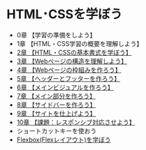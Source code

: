 # HTML･CSSを学ぼう
- 0章 【学習の準備をしよう】
- 1章 【HTML・CSS学習の概要を理解しよう】
- [2章 【HTML・CSSの基本書式を学ぼう】](./02)
- [3章 【Webページの構造を理解しよう】](./03)
- [4章 【Webページの枠組みを作ろう】](./04)
- [5章 【ヘッダーとフッターを作ろう】](./05)
- [6章 【メインビジュアルを作ろう】](./06)
- [7章 【メイン部分を作ろう】](./07)
- [8章 【サイドバーを作ろう】](./08)
- [9章 【サイトを仕上げよう】](./09)
- [10章 【課題：レスポンシブ対応させよう】](./10)
- ショートカットキーを使おう
- [Flexbox(Flexレイアウト)を学ぼう](./flex)
